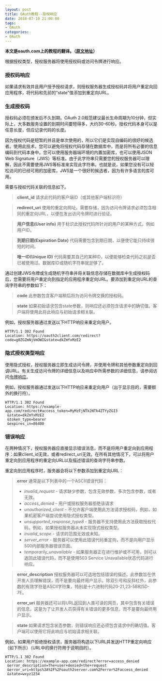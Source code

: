 ```yaml
---
layout: post
title: OAuth教程--授权响应
date: 2018-07-10 21:00:00
tags: 
- OAuth
categories:
- OAuth
---
```

**本文是oauth.com上的教程的翻译。（[原文地址](https://www.oauth.com/oauth2-servers/authorization/the-authorization-response/)）**

根据授权类型，授权服务器将使用授权码或访问令牌进行响应。

### 授权码响应

如果请求有效并且用户授予授权请求，则授权服务器生成授权码并将用户重定向回应用程序，将代码和先前的“state”值添加到重定向URL。

### 生成授权码

授权码必须在颁发后不久到期。OAuth 2.0规范建议最长生命周期为10分钟，但实际上，大多数服务设置的到期时间要短得多，大约30-60秒。授权代码本身可以是任意长度，但应记录代码的长度。

因为授权代码是短暂的并且是单次使用的，所以它们是实现自编码的很好的候选者。使用此技术，您可以避免将授权代码存储在数据库中，而是将所有必要的信息编码到代码本身中。您可以使用服务器端环境的内置加密库，也可以使用JSON Web Signature（JWS）等标准。由于此字符串只需要您的授权服务器可以理解，因此不需要使用JWS等标准来实现此字符串。也就是说，如果您没有可以轻松访问的已经可用的加密库，JWS是一个很好的候选者，因为有许多语言的库可用。

需要与授权代码关联的信息如下。

>**client_id**
>请求此代码的客户端ID（或其他客户端标识符）

>**redirect_uri**
>使用的重定向网址。需要存储，因为访问令牌请求必须包含相同的重定向URL，以便在发出访问令牌时进行验证。

>**用户信息(User info)**
>用于标识此授权代码所针对的用户的某种方式，例如用户ID。

>**到期日期(Expiration Date)**
>代码需要包含到期日期，以便使它能只持续很短的时间。

>**唯一ID(Unique ID)**
>代码需要其自己的某种ID，以便能够检查代码之前是否已被使用过。数据库ID或随机字符串就足够了。

通过创建JWS令牌或生成随机字符串并将关联信息存储在数据库中生成授权码后，您需要将用户重定向到指定的应用程序重定向URL。要添加到重定向URL的查询字符串的参数如下：

>**code**
>此参数包含客户端稍后将为访问令牌交换的授权码。

>**state**
>如果初始请求包含state参数，则响应还必须包含请求中的确切值。客户端将使用此将此响应与初始请求相关联。

例如，授权服务器通过发送以下HTTP响应来重定向用户。

```http
HTTP/1.1 302 Found
Location: https://oauth2client.com/redirect?code=g0ZGZmNjVmOWI&state=dkZmYxMzE2
```

### 隐式授权类型响应

使用隐式授权，授权服务器立即生成访问令牌，并使用令牌和其他参数重定向到回调URL。有关生成访问令牌的详细信息以及响应中所需参数的详细信息，请参阅访问[令牌响应](https://www.oauth.com/oauth2-servers/access-tokens/access-token-response/)。

例如，授权服务器通过发送以下HTTP响应来重定向用户（出于显示目的，需要额外的换行符）。

```http
HTTP/1.1 302 Found
Location: https://example-app.com/redirect#access_token=MyMzFjNTk2NTk4ZTYyZGI3
 &state=dkZmYxMzE2
 &token_type=bearer
 &expires_in=86400
```

### 错误响应

在两种情况下，授权服务器应直接显示错误消息，而不是将用户重定向到应用程序：如果client_id无效，或者redirect_uri无效。在所有其他情况下，可以将用户重定向到应用程序的重定向URL以及描述错误的查询字符串参数。

重定向到应用程序时，服务器会将以下参数添加到重定向URL：

>**error**
>通常是以下列表中的一个ASCII错误代码：
>- *invalid_request* - 请求缺少参数，包含无效参数，多次包含参数，或者无效。
>- *access_denied* - 用户或授权服务器拒绝该请求
>- *unauthorized_client* - 不允许客户端使用此方法请求授权码，例如，如果机密客户端尝试使用隐式授权类型。
>- *unsupported_response_type8* - 服务器不支持使用此方法获取授权代码，例如，如果授权服务器从未实现隐式授权类型。
>- *invalid_scope* - 请求的范围无效或未知。
>- *server_error* - 服务器可以使用此错误代码重定向，而不是向用户显示500内部服务器错误页面。
>- *temporarily_unavailable* - 如果服务器正在进行维护或不可用，则可以返回此错误代码，而不是使用503 Service Unavailable状态代码进行响应。

>**error_description**
>授权服务器可以可选地包括错误的描述。此参数旨在供开发人员理解错误，而不是要向最终用户显示。除双引号和反斜杠外，此参数的有效字符是ASCII字符集，特别是十六进制代码20-21,23-5B和5D-7E。

>**error_uri**
>服务器还可以将URL返回到人类可读的网页，其中包含有关错误的信息。这是为了让开发人员获得有关错误的更多信息，而不是要向最终用户显示。

>**state**
>如果请求包含状态参数，则错误响应还必须包含请求中的确切值。客户端可以使用它将此响应与初始请求相关联。

例如，如果用户拒绝授权请求，服务器将构造以下URL并发送HTTP重定向响应（如下所示）（URL中的换行符用于说明目的）。

```http
HTTP/1.1 302 Found
Location: https://example-app.com/redirect?error=access_denied
 &error_description=The+user+denied+the+request
 &error_uri=https%3A%2F%2Foauth2server.com%2Ferror%2Faccess_denied
 &state=wxyz1234
```